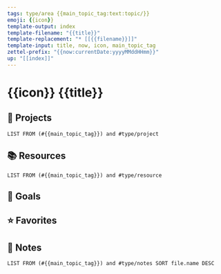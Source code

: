 ```yaml
---
tags: type/area {{main_topic_tag:text:topic/}}
emoji: {{icon}}
template-output: index
template-filename: "{{title}}"
template-replacement: "* [[{{filename}}]]"
template-input: title, now, icon, main_topic_tag
zettel-prefix: "{{now:currentDate:yyyyMMddHHmm}}"
up: "[[index]]"
---
```


# {{icon}} {{title}}

## 📓 Projects
```dataview
LIST FROM (#{{main_topic_tag}}) and #type/project 
```

## 📚 Resources
```dataview
LIST FROM (#{{main_topic_tag}}) and #type/resource
```

## 🎯 Goals

## ⭐ Favorites

## 📃 Notes
```dataview
LIST FROM (#{{main_topic_tag}}) and #type/notes SORT file.name DESC
```
